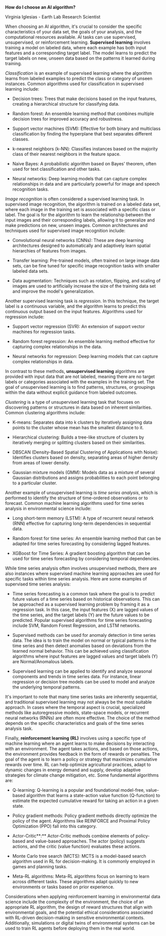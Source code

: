 **How do I choose an AI algorithm?**

Virginia Iglesias - Earth Lab Research Scientist

When choosing an AI algorithm, it's crucial to consider the specific characteristics of your data set, the goals of your analysis, and the computational resources available. AI tasks can use supervised, unsupervised, or reinforcement learning. **Supervised learning** involves training a model on labeled data, where each example has both input features and a corresponding target label. The model learns to predict the target labels on new, unseen data based on the patterns it learned during training.

*Classification* is an example of supervised learning where the algorithm learns from labeled examples to predict the class or category of unseen instances. Common algorithms used for classification in supervised learning include:

-   Decision trees: Trees that make decisions based on the input features, creating a hierarchical structure for classifying data.

-   Random forest: An ensemble learning method that combines multiple decision trees for improved accuracy and robustness.

-   Support vector machines (SVM): Effective for both binary and multiclass classification by finding the hyperplane that best separates different classes.

-   k-nearest neighbors (k-NN): Classifies instances based on the majority class of their nearest neighbors in the feature space.

-   Naive Bayes: A probabilistic algorithm based on Bayes' theorem, often used for text classification and other tasks.

-   Neural networks: Deep learning models that can capture complex relationships in data and are particularly powerful for image and speech recognition tasks.

*Image recognition* is often considered a supervised learning task. In supervised image recognition, the algorithm is trained on a labeled data set, where each image in the training set is associated with a specific class or label. The goal is for the algorithm to learn the relationship between the input images and their corresponding labels, allowing it to generalize and make predictions on new, unseen images. Common architectures and techniques used for supervised image recognition include:

-   Convolutional neural networks (CNNs): These are deep learning architectures designed to automatically and adaptively learn spatial hierarchies of features from images.

-   Transfer learning: Pre-trained models, often trained on large image data sets, can be fine tuned for specific image recognition tasks with smaller labeled data sets.

-   Data augmentation: Techniques such as rotation, flipping, and scaling of images are used to artificially increase the size of the training data set and improve the model's generalization.

Another supervised learning task is *regression*. In this technique, the target label is a continuous variable, and the algorithm learns to predict this continuous output based on the input features. Algorithms used for regression include:

-   Support vector regression (SVR): An extension of support vector machines for regression tasks.

-   Random forest regression: An ensemble learning method effective for capturing complex relationships in the data.

-   Neural networks for regression: Deep learning models that can capture complex relationships in data.

In contrast to these methods, **unsupervised learning** algorithms are provided with input data that are not labeled, meaning there are no target labels or categories associated with the examples in the training set. The goal of unsupervised learning is to find patterns, structures, or groupings within the data without explicit guidance from labeled outcomes.

*Clustering* is a type of unsupervised learning task that focuses on discovering patterns or structures in data based on inherent similarities. Common clustering algorithms include:

-   K-means: Separates data into k clusters by iteratively assigning data points to the cluster whose mean has the smallest distance to it.

-   Hierarchical clustering: Builds a tree-like structure of clusters by iteratively merging or splitting clusters based on their similarities.

-   DBSCAN (Density-Based Spatial Clustering of Applications with Noise): Identifies clusters based on density, separating areas of higher density from areas of lower density.

-   Gaussian mixture models (GMM): Models data as a mixture of several Gaussian distributions and assigns probabilities to each point belonging to a particular cluster.

Another example of unsupervised learning is *time series analysis*, which is performed to identify the structure of time-ordered observations or to forecast. Common machine learning algorithms used for time series analysis in environmental science include:

-   Long short-term memory (LSTM): A type of recurrent neural network (RNN) effective for capturing long-term dependencies in sequential data.

-   Random forest for time series: An ensemble learning method that can be adapted for time series forecasting by considering lagged features.

-   XGBoost for Time Series: A gradient boosting algorithm that can be used for time series forecasting by considering temporal dependencies.

While time series analysis often involves unsupervised methods, there are also instances where supervised machine learning approaches are used for specific tasks within time series analysis. Here are some examples of supervised time series analysis:

-   Time series forecasting is a common task where the goal is to predict future values of a time series based on historical observations. This can be approached as a supervised learning problem by framing it as a regression task. In this case, the input features (X) are lagged values of the time series, and the target labels (Y) are the future values to be predicted. Popular supervised algorithms for time series forecasting include SVM, Random Forest Regression, and LSTM networks.

-   Supervised methods can be used for anomaly detection in time series data. The idea is to train the model on normal or typical patterns in the time series and then detect anomalies based on deviations from the learned normal behavior. This can be achieved using classification algorithms where input features are lagged values and target labels (Y) are Normal/Anomalous labels.

-   Supervised learning can be applied to identify and analyze seasonal components and trends in time series data. For instance, linear regression or decision tree models can be used to model and analyze the underlying temporal patterns.

It's important to note that many time series tasks are inherently sequential, and traditional supervised learning may not always be the most suitable approach. In cases where the temporal aspect is crucial, specialized methods like autoregressive models, state-space models, or recurrent neural networks (RNNs) are often more effective. The choice of the method depends on the specific characteristics and goals of the time series analysis task.

Finally, **reinforcement learning (RL)** involves using a specific type of machine learning where an agent learns to make decisions by interacting with an environment. The agent takes actions, and based on those actions, the environment provides feedback in the form of rewards or penalties. The goal of the agent is to learn a policy or strategy that maximizes cumulative rewards over time. RL can help optimize agricultural practices, adapt to dynamic changes in energy demand and supply, develop adaptive strategies for climate change mitigation, etc. Some fundamental algorithms are:

-   Q-learning: Q-learning is a popular and foundational model-free, value-based algorithm that learns a state-action value function (Q-function) to estimate the expected cumulative reward for taking an action in a given state.

-   Policy gradient methods: Policy gradient methods directly optimize the policy of the agent. Algorithms like REINFORCE and Proximal Policy Optimization (PPO) fall into this category.

-   Actor-Critic**:** Actor-Critic methods combine elements of policy-based and value-based approaches. The actor (policy) suggests actions, and the critic (value function) evaluates these actions.

-   Monte Carlo tree search (MCTS): MCTS is a model-based search algorithm used in RL for decision-making. It is commonly employed in games and planning tasks.

-   Meta-RL algorithms: Meta-RL algorithms focus on learning to learn across different tasks. These algorithms adapt quickly to new environments or tasks based on prior experience.

Considerations when applying reinforcement learning in environmental data science include the complexity of the environment, the choice of an appropriate RL algorithm, the design of reward structures that align with environmental goals, and the potential ethical considerations associated with RL-driven decision-making in sensitive environmental contexts. Additionally, simulations or digital twins of environmental systems can be used to train RL agents before deploying them in the real world.
